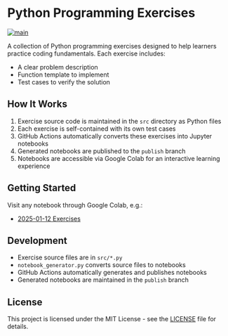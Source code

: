 # Python Programming Exercises

[![main](https://github.com/kokimoribe/python_exercises/actions/workflows/main.yml/badge.svg?branch=main)](https://github.com/kokimoribe/python_exercises/actions/workflows/main.yml)

A collection of Python programming exercises designed to help learners practice coding fundamentals. Each exercise includes:
- A clear problem description
- Function template to implement
- Test cases to verify the solution

## How It Works

1. Exercise source code is maintained in the `src` directory as Python files
2. Each exercise is self-contained with its own test cases
3. GitHub Actions automatically converts these exercises into Jupyter notebooks
4. Generated notebooks are published to the `publish` branch
5. Notebooks are accessible via Google Colab for an interactive learning experience

## Getting Started

Visit any notebook through Google Colab, e.g.:
- [2025-01-12 Exercises](https://colab.research.google.com/github/kokimoribe/python_exercises/blob/publish/notebooks/2025_01_12.ipynb)

## Development

- Exercise source files are in `src/*.py`
- `notebook_generator.py` converts source files to notebooks
- GitHub Actions automatically generates and publishes notebooks
- Generated notebooks are maintained in the `publish` branch

## License

This project is licensed under the MIT License - see the [LICENSE](LICENSE) file for details.
